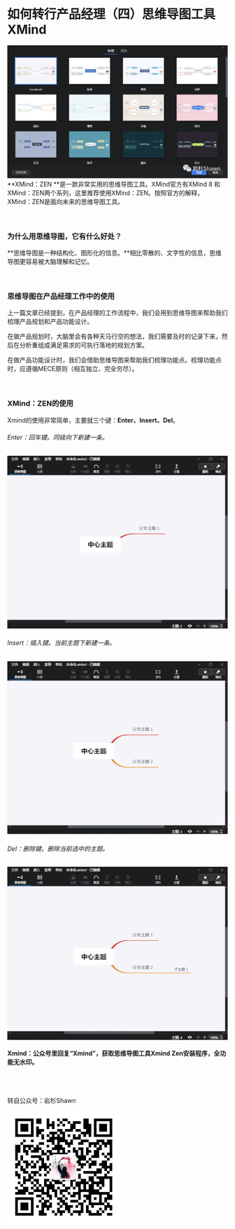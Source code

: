 # 如何转行产品经理（四）思维导图工具 XMind
![XMIND](https://raw.githubusercontent.com/YSshawn/PM-10days/master/pic/XMIND.png)
**XMind：ZEN **是一款非常实用的思维导图工具。XMind官方有XMind 8 和XMind：ZEN两个系列，这里推荐使用XMind：ZEN。按照官方的解释，XMind：ZEN是面向未来的思维导图工具。
<br/>
<br/>
<br/>

### 为什么用思维导图，它有什么好处？

**思维导图是一种结构化、图形化的信息。**相比零散的、文字性的信息，思维导图更容易被大脑理解和记忆。
<br/>
<br/>
<br/>

### 思维导图在产品经理工作中的使用

上一篇文章已经提到，在产品经理的工作流程中，我们会用到思维导图来帮助我们梳理产品规划和产品功能设计。

在做产品规划时，大脑里会有各种天马行空的想法，我们需要及时的记录下来，然后在分析重组成满足需求的可执行落地的规划方案。

在做产品功能设计时，我们会借助思维导图来帮助我们梳理功能点。梳理功能点时，应遵循MECE原则（相互独立、完全穷尽）。
<br/>
<br/>
<br/>

### XMind：ZEN的使用

Xmind的使用非常简单，主要就三个键：**Enter、Insert、Del**。
<br/>
###### Enter：回车键。同级向下新建一条。
![回车新建](https://raw.githubusercontent.com/YSshawn/PM-10days/master/pic/01.gif)
<br/>
###### Insert：插入键。当前主题下新建一条。
![插入新建](https://raw.githubusercontent.com/YSshawn/PM-10days/master/pic/02.gif)
<br/>
###### Del：删除键。删除当前选中的主题。
![回车新建](https://raw.githubusercontent.com/YSshawn/PM-10days/master/pic/03.gif)
<br/>
<br/>
**Xmind：公众号里回复“Xmind”，获取思维导图工具Xmind Zen安装程序，全功能无水印。**
<br/>
<br/>
<br/>
<br/>
<br/>
转自公众号：岩杉Shawn

![二维码](https://raw.githubusercontent.com/YSshawn/PM-10days/master/pic/2980541-065cc3b5b0ab390b.jpg)
